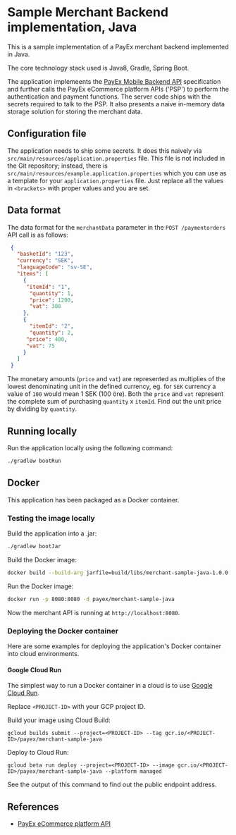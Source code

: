 # Sample Merchant Backend implementation, Java

This is a sample implementation of a PayEx merchant backend implemented in Java.

The core technology stack used is Java8, Gradle, Spring Boot.

The application implemeents the [PayEx Mobile Backend API](TODO) specification and further calls the PayEx eCommerce platform APIs ('PSP') to perform the authentication and payment functions. The server code ships with the secrets required to talk to the PSP. It also presents a naive in-memory data storage solution for storing the merchant data.

## Configuration file

The application needs to ship some secrets. It does this naively via `src/main/resources/application.properties` file. This file is not included in the Git repository; instead, there is `src/main/resources/example.application.properties` which you can use as a template for your `application.properties` file. Just replace all the values in `<brackets>` with proper values and you are set.

## Data format

The data format for the `merchantData` parameter in the `POST /paymentorders` API call is as follows:

```json
 {
   "basketId": "123",
   "currency": "SEK",
   "languageCode": "sv-SE",
   "items": [
     {
      "itemId": "1",
       "quantity": 1,
       "price": 1200,
       "vat": 300
     },
     {
       "itemId": "2",
       "quantity": 2,
      "price": 400,
      "vat": 75
     }
   ]
 }
```

The monetary amounts (`price` and `vat`) are represented as multiplies of the lowest denominating unit in the defined currency, eg. for `SEK` currency a value of `100` would mean 1 SEK (100 öre). Both the `price` and `vat` represent the complete sum of purchasing `quantity` x `itemId`. Find out the unit price by dividing by `quantity`.

## Running locally

Run the application locally using the following command:

```sh
./gradlew bootRun
```

## Docker

This application has been packaged as a Docker container. 

### Testing the image locally

Build the application into a .jar:

```sh
./gradlew bootJar
```

Build the Docker image:

```sh
docker build --build-arg jarfile=build/libs/merchant-sample-java-1.0.0.jar -t payex/merchant-sample-java .
```

Run the Docker image:

```sh
docker run -p 8080:8080 -d payex/merchant-sample-java
```

Now the merchant API is running at `http://localhost:8080`.

### Deploying the Docker container

Here are some examples for deploying the application's Docker container into cloud environments.

#### Google Cloud Run

The simplest way to run a Docker container in a cloud is to use [Google Cloud Run](https://cloud.google.com/run/).

Replace `<PROJECT-ID>` with your GCP project ID.

Build your image using Cloud Build:

```
gcloud builds submit --project=<PROJECT-ID> --tag gcr.io/<PROJECT-ID>/payex/merchant-sample-java
```

Deploy to Cloud Run:

```
gcloud beta run deploy --project=<PROJECT-ID> --image gcr.io/<PROJECT-ID>/payex/merchant-sample-java --platform managed
```

See the output of this command to find out the public endpoint address.

## References

* [PayEx eCommerce platform API](https://developer.payex.com/xwiki/wiki/developer/view/Main/ecommerce/technical-reference/)
